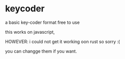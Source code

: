 # keycoder
a basic key-coder format free to use

this works on javascript,

HOWEVER: i could not get it working oon rust so sorry :(

you can changge them if you want.
